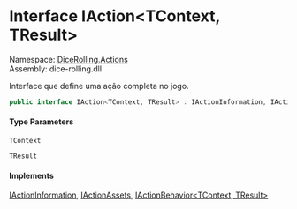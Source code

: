 # <a id="DiceRolling_Actions_IAction_2"></a> Interface IAction<TContext, TResult\>

Namespace: [DiceRolling.Actions](DiceRolling.Actions.md)  
Assembly: dice\-rolling.dll  

Interface que define uma ação completa no jogo.

```csharp
public interface IAction<TContext, TResult> : IActionInformation, IActionAssets, IActionBehavior<TContext, TResult>
```

#### Type Parameters

`TContext` 

`TResult` 

#### Implements

[IActionInformation](DiceRolling.Actions.IActionInformation.md), 
[IActionAssets](DiceRolling.Actions.IActionAssets.md), 
[IActionBehavior<TContext, TResult\>](DiceRolling.Actions.IActionBehavior\-2.md)

